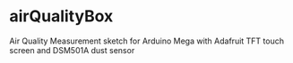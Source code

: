 # airQualityBox
Air Quality Measurement sketch for Arduino Mega with Adafruit TFT touch screen and DSM501A dust sensor

